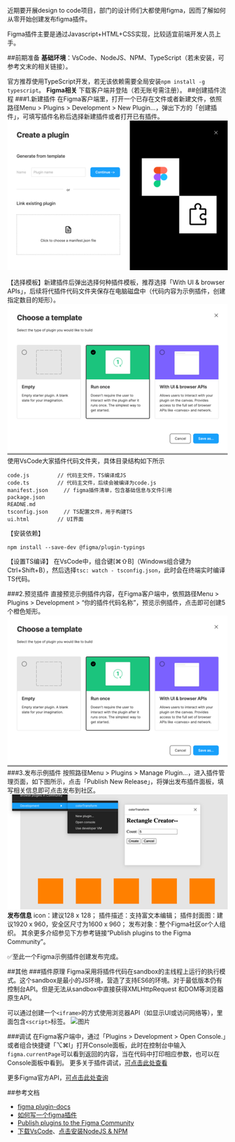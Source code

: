 近期要开展design to code项目，部门的设计师们大都使用figma，因而了解如何从零开始创建发布figma插件。

Figma插件主要是通过Javascript+HTML+CSS实现，比较适宜前端开发人员上手。

##前期准备
**基础环境**：VsCode、NodeJS、NPM、TypeScript（若未安装，可参考文末的相关链接）。

官方推荐使用TypeScript开发，若无该依赖需要全局安装`npm install -g typescript`。
**Figma相关**
下载客户端并登陆（若无账号需注册）。
##创建插件流程
###1.新建插件
在Figma客户端里，打开一个已存在文件或者新建文件，依照路径Menu > Plugins > Development > New Plugin...，弹出下方的「创建插件」，可填写插件名称后选择新建插件或者打开已有插件。
![创建一个插件](imgs/figma_plugin001.png)

【选择模板】新建插件后弹出选择何种插件模板，推荐选择「With UI & browser APIs」，后续将代插件代码文件夹保存在电脑磁盘中（代码内容为示例插件，创建指定数目的矩形）。
![选择模板](imgs/figma_plugin002.png)
使用VsCode大家插件代码文件夹，具体目录结构如下所示
```
code.js			// 代码主文件，TS编译成JS
code.ts			// 代码主文件，后续会被编译为code.js
manifest.json	  // figma插件清单，包含基础信息与文件引用
package.json
READNE.md
tsconfig.json	  // TS配置文件，用于构建TS
ui.html			// UI界面

```
【安装依赖】
``` shell
npm install --save-dev @figma/plugin-typings
```
【设置TS编译】
在VsCode中，组合键[⌘⇧B]（Windows组合键为Ctrl+Shift+B），然后选择`tsc: watch - tsconfig.json`，此时会在终端实时编译TS代码。

###2.预览插件
直接预览示例插件内容，在Figma客户端中，依照路径Menu > Plugins > Development > “你的插件代码名称”，预览示例插件，点击即可创建5个橙色矩形。
![示例插件](imgs/figma_plugin002.png)
###3.发布示例插件
按照路径Menu > Plugins > Manage Plugin...，进入插件管理页面，如下图所示，点击「Publish New Release」，将弹出发布插件面板，填写相关信息即可点击发布到社区。
![插件管理](imgs/figma_plugin003.png)
**发布信息**
icon：建议128 x 128；
插件描述：支持富文本编辑；
插件封面图：建议1920 x 960，安全区尺寸为1600 x 960；
发布对象：整个Figma社区or个人组织。
其余更多介绍参见下方参考链接“Publish plugins to the Figma Community”。

✅至此一个Figma示例插件创建发布完成。

##其他
###插件原理
Figma采用将插件代码在sandbox的主线程上运行的执行模式。这个sandbox是最小的JS环境，营造了支持ES6的环境。对于最低版本仍有控制台API。但是无法从sandbox中直接获得XMLHttpRequest 和DOM等浏览器原生API。

可以通过创建一个`<iframe>`的方式使用浏览器API（如显示UI或访问网络等），里面包含`<script>`标签。
![图片](https://static.figma.com/uploads/04c4c6293fce2a7fe67bccd385ee5ab998705780)


###调试
在Figma客户端中，通过「Plugins > Development > Open Console.」或者组合快捷键「⌥⌘I」打开Console面板，此时在控制台中输入`figma.currentPage`可以看到返回的内容，当在代码中打印相应参数，也可以在Console面板中看到。
更多关于插件调试，[可点击此处查看](!https://www.figma.com/plugin-docs/debugging/)

更多Figma官方API，[可点击此处查询](!https://www.figma.com/plugin-docs/api/api-overview/)


##参考文档
- [figma plugin-docs](!https://www.figma.com/plugin-docs/intro/)
- [如何写一个figma插件](!https://juejin.cn/post/6844904003550052366)
- [Publish plugins to the Figma Community](!https://help.figma.com/hc/en-us/articles/360042293394-Publish-a-plugin-to-the-Community#h_49f97b73-4559-4a74-a2fc-2f44798186df)
- [下载VsCode](https://code.visualstudio.com/ )、[点击安装NodeJS & NPM](https://nodejs.org/en/download/. "点击安装，已有可忽略")